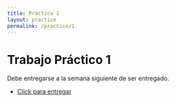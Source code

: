 ```yaml
---
title: Práctica 1
layout: practice
permalink: /practice/1
---
```


# Trabajo Práctico 1

Debe entregarse a la semana siguiente de ser entregado.

* [Click para entregar](mailto:lucas.luppani@ing.austral.edu.ar,juan.longo@ing.austral.edu.ar,martin.gutierrez@ing.austral.edu.ar?subject=Tp1)


